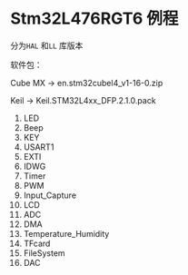 # Stm32L476RGT6 例程

分为`HAL` 和`LL` 库版本

软件包：

Cube MX -> en.stm32cubel4_v1-16-0.zip

Keil          -> Keil.STM32L4xx_DFP.2.1.0.pack

1. LED
2. Beep
3. KEY
4. USART1
5. EXTI
6. IDWG
7. Timer
8. PWM
9. Input_Capture
10. LCD
11. ADC
12. DMA
13. Temperature_Humidity
14. TFcard
15. FileSystem
16. DAC

